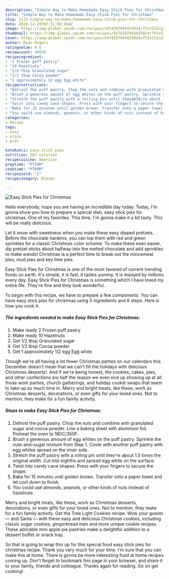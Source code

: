 ```yaml
---
description: "Simple Way to Make Homemade Easy Stick Pies for Christmas"
title: "Simple Way to Make Homemade Easy Stick Pies for Christmas"
slug: 1132-simple-way-to-make-homemade-easy-stick-pies-for-christmas
date: 2020-12-29T07:51:00.994Z
image: https://img-global.cpcdn.com/recipes/5474297943425024/751x532cq70/easy-stick-pies-for-christmas-recipe-main-photo.jpg
thumbnail: https://img-global.cpcdn.com/recipes/5474297943425024/751x532cq70/easy-stick-pies-for-christmas-recipe-main-photo.jpg
cover: https://img-global.cpcdn.com/recipes/5474297943425024/751x532cq70/easy-stick-pies-for-christmas-recipe-main-photo.jpg
author: Ryan Rogers
ratingvalue: 4.6
reviewcount: 30920
recipeingredient:
- "2 Frozen puff pastry"
- "10 Hazelnuts"
- "1/2 tbsp Granulated sugar"
- "1/2 tbsp Cocoa powder"
- "1 approximately 12 egg Egg white"
recipeinstructions:
- "Defrost the puff pastry. Chop the nuts and combine with granulated sugar and cocoa powder. Line a baking sheet with aluminum foil. Preheat the oven to 180C/350F."
- "Brush a generous amount of egg whites on the puff pastry. Sprinkle the nuts-and-sugar mixture from Step 1. Cover with another puff pastry with egg whites spread on the inner side."
- "Stretch the puff pastry with a rolling pin until they&#39;re about 1.5 times the original width. Cut into eighths and spread egg white on the surface."
- "Twist into candy cane shapes. Press with your fingers to secure the shape."
- "Bake for 15 minutes until golden brown. Transfer onto a paper towel and let cool down to finish."
- "You could use almonds, peanuts, or other kinds of nuts instead of hazelnuts."
categories:
- Recipe
tags:
- easy
- stick
- pies

katakunci: easy stick pies 
nutrition: 267 calories
recipecuisine: American
preptime: "PT20M"
cooktime: "PT60M"
recipeyield: "2"
recipecategory: Dinner

---
```



![Easy Stick Pies for Christmas](https://img-global.cpcdn.com/recipes/5474297943425024/751x532cq70/easy-stick-pies-for-christmas-recipe-main-photo.jpg)

Hello everybody, hope you are having an incredible day today. Today, I'm gonna show you how to prepare a special dish, easy stick pies for christmas. One of my favorites. This time, I'm gonna make it a bit tasty. This will be really delicious.

Let it snow with sweetness when you make these easy dipped pretzels. Before the chocolate hardens, you can top them with red and green sprinkles for a classic Christmas color scheme. To make these even easier, dip pretzel sticks about halfway into the melted chocolate and add sprinkles to make wands! Christmas is a perfect time to break out the mincemeat pies, mud pies and key lime pies.

Easy Stick Pies for Christmas is one of the most favored of current trending foods on earth. It's simple, it is fast, it tastes yummy. It is enjoyed by millions every day. Easy Stick Pies for Christmas is something which I have loved my entire life. They're fine and they look wonderful.


To begin with this recipe, we have to prepare a few components. You can have easy stick pies for christmas using 5 ingredients and 6 steps. Here is how you cook it.

<!--inarticleads1-->

##### The ingredients needed to make Easy Stick Pies for Christmas:

1. Make ready 2 Frozen puff pastry
1. Make ready 10 Hazelnuts
1. Get 1/2 tbsp Granulated sugar
1. Get 1/2 tbsp Cocoa powder
1. Get 1 approximately 1/2 egg Egg white


Though we&#39;re all having a lot fewer Christmas parties on our calendars this December doesn&#39;t mean that we can&#39;t fill the holidays with delicious Christmas desserts!. And if we&#39;re being honest, the cookies, cakes, pies, and other confections are half the reason we even end up showing up at all those work parties, church gatherings, and holiday cookie swaps that seem to take up so much time in. Merry and bright treats, like these, work as Christmas desserts, decorations, or even gifts for your loved ones. Not to mention, they make for a fun family activity. 

<!--inarticleads2-->

##### Steps to make Easy Stick Pies for Christmas:

1. Defrost the puff pastry. Chop the nuts and combine with granulated sugar and cocoa powder. Line a baking sheet with aluminum foil. Preheat the oven to 180C/350F.
1. Brush a generous amount of egg whites on the puff pastry. Sprinkle the nuts-and-sugar mixture from Step 1. Cover with another puff pastry with egg whites spread on the inner side.
1. Stretch the puff pastry with a rolling pin until they&#39;re about 1.5 times the original width. Cut into eighths and spread egg white on the surface.
1. Twist into candy cane shapes. Press with your fingers to secure the shape.
1. Bake for 15 minutes until golden brown. Transfer onto a paper towel and let cool down to finish.
1. You could use almonds, peanuts, or other kinds of nuts instead of hazelnuts.


Merry and bright treats, like these, work as Christmas desserts, decorations, or even gifts for your loved ones. Not to mention, they make for a fun family activity. Get the Tree Light Cookies recipe. Wow your guests — and Santa — with these easy and delicious Christmas cookies, including classic sugar cookies, gingerbread men and more unique cookie recipes. These adorable mini apple pie pastries make a delightful addition to a dessert buffet or snack tray. 

So that is going to wrap this up for this special food easy stick pies for christmas recipe. Thank you very much for your time. I'm sure that you can make this at home. There is gonna be more interesting food at home recipes coming up. Don't forget to bookmark this page in your browser, and share it to your family, friends and colleague. Thanks again for reading. Go on get cooking!
